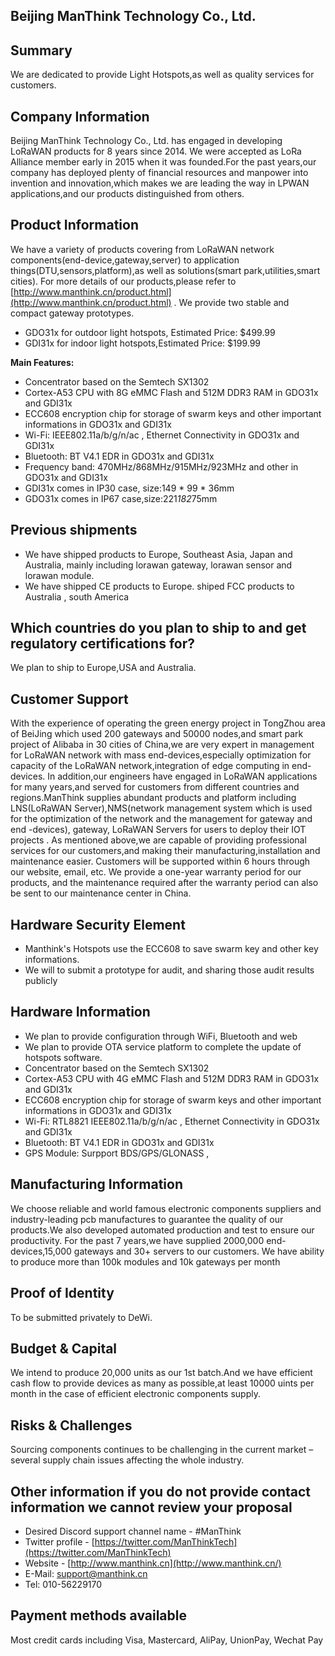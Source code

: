 ## Beijing ManThink Technology Co., Ltd.
## Summary
We are dedicated to provide Light Hotspots,as well as quality services for customers.
## Company Information
Beijing ManThink Technology Co., Ltd. has engaged in developing LoRaWAN products for 8 years since 2014. We were accepted as LoRa Alliance member early in 2015 when it was founded.For the past years,our company has deployed plenty of financial resources and manpower into invention and innovation,which makes we are leading the way in LPWAN applications,and our products distinguished from others.
## Product Information
We have a variety of products covering from LoRaWAN network components(end-device,gateway,server) to application things(DTU,sensors,platform),as well as solutions(smart park,utilities,smart cities). For more details of our products,please refer to [http://www.manthink.cn/product.html](http://www.manthink.cn/product.html) .
We provide two stable and compact gateway prototypes.

- GDO31x for outdoor light hotspots, Estimated Price: $499.99
- GDI31x for  indoor light hotspots,Estimated Price: $199.99

**Main Features:**

- Concentrator based on the Semtech SX1302
- Cortex-A53 CPU with 8G eMMC Flash and 512M DDR3 RAM in GDO31x and GDI31x
- ECC608 encryption chip for storage of swarm keys and other important informations in GDO31x and GDI31x
- Wi-Fi:  IEEE802.11a/b/g/n/ac , Ethernet Connectivity in GDO31x and GDI31x
- Bluetooth: BT V4.1 EDR in GDO31x and GDI31x
- Frequency band: 470MHz/868MHz/915MHz/923MHz and other in GDO31x and GDI31x
- GDI31x comes in IP30 case, size:149 * 99 * 36mm
- GDO31x comes in IP67 case,size:221*182*75mm
## Previous shipments

- We have shipped products to Europe, Southeast Asia, Japan and Australia, mainly including lorawan gateway, lorawan sensor and lorawan module.
- We have shipped CE products to Europe. shiped FCC products to Australia , south America 
## Which countries do you plan to ship to and get regulatory certifications for? 
We plan to ship to Europe,USA and Australia.
## Customer Support 
With the experience of operating the green energy project in TongZhou area of BeiJing which used 200 gateways and 50000 nodes,and smart park project of Alibaba in 30 cities of China,we are very expert in management for LoRaWAN network with mass end-devices,especially optimization for capacity of the LoRaWAN network,integration of edge computing in end-devices.
In addition,our engineers have engaged in LoRaWAN applications for many years,and served for customers from different countries and regions.ManThink supplies abundant products and platform including LNS(LoRaWAN Server),NMS(network management system which is used for the optimization of the network and the management for gateway and end -devices), gateway, LoRaWAN Servers for users to deploy their IOT projects .
As mentioned above,we are capable of providing professional services for our customers,and making their manufacturing,installation and maintenance easier.
Customers will be supported within 6 hours through our website, email, etc.
We provide a one-year warranty period for our products, and the maintenance required after the warranty period can also be sent to our maintenance center in China.
## Hardware Security Element 

- Manthink's Hotspots  use the ECC608  to save swarm key and other key informations.
- We will to submit a prototype for audit, and sharing those audit results publicly
## Hardware Information 

- We plan to provide configuration through WiFi, Bluetooth and web
- We plan to provide OTA service platform to complete the update of hotspots software.
- Concentrator based on the Semtech SX1302
- Cortex-A53 CPU with 4G eMMC Flash and 512M DDR3 RAM in GDO31x and GDI31x
- ECC608 encryption chip for storage of swarm keys and other important informations in GDO31x and GDI31x
- Wi-Fi: RTL8821 IEEE802.11a/b/g/n/ac , Ethernet Connectivity in GDO31x and GDI31x
- Bluetooth: BT V4.1 EDR in GDO31x and GDI31x
- GPS Module: Surpport BDS/GPS/GLONASS ,
## Manufacturing Information 
We choose reliable and world famous electronic components suppliers and industry-leading pcb manufactures to guarantee the quality of our products.We also developed automated production and test to ensure our productivity. For the past 7 years,we have supplied 2000,000 end-devices,15,000 gateways and 30+ servers to our customers.
     We have ability to produce more than 100k modules and 10k gateways per month
## Proof of Identity
To be submitted privately to DeWi.
## Budget & Capital 
We intend to produce 20,000 units as our 1st batch.And we have efficient cash flow to provide devices as many as possible,at least 10000 uints per month in the case of efficient electronic components supply.
## Risks & Challenges
Sourcing components continues to be challenging in the current market – several supply chain issues affecting the whole industry.**​**
## Other information if you do not provide contact information we cannot review your proposal

- Desired Discord support channel name - #ManThink
- Twitter profile - [https://twitter.com/ManThinkTech](https://twitter.com/ManThinkTech)
- Website - [http://www.manthink.cn](http://www.manthink.cn/)
- E-Mail: [support@manthink.cn](mailto:info@manthink.cn)
- Tel: 010-56229170
## Payment methods available
Most credit cards including Visa, Mastercard, AliPay, UnionPay, Wechat Pay
